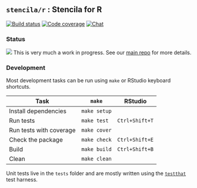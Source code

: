 ## `stencila/r` : Stencila for R

[![Build status](https://travis-ci.org/stencila/r.svg?branch=master)](https://travis-ci.org/stencila/r)
[![Code coverage](https://codecov.io/gh/stencila/r/branch/master/graph/badge.svg)](https://codecov.io/gh/stencila/r)
[![Chat](https://badges.gitter.im/stencila/stencila.svg)](https://gitter.im/stencila/stencila)

### Status

![](http://blog.stenci.la/wip.png)
This is very much a work in progress. See our [main repo](https://github.com/stencila/stencila) for more details.

### Development

Most development tasks can be run using `make` or RStudio keyboard shortcuts.

Task                                                    | `make`                | RStudio         |
------------------------------------------------------- |-----------------------|-----------------|
Install dependencies                                    | `make setup`          | 
Run tests                                               | `make test`           | `Ctrl+Shift+T`
Run tests with coverage                                 | `make cover`          |
Check the package                                       | `make check`          | `Ctrl+Shift+E`
Build                                                   | `make build`          | `Ctrl+Shift+B`
Clean                                                   | `make clean`          |

Unit tests live in the `tests` folder and are mostly written using the [`testthat`](https://github.com/hadley/testthat) test harness.
